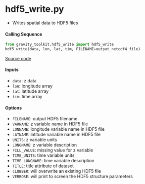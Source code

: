 hdf5_write.py
=============

 - Writes spatial data to HDF5 files    

#### Calling Sequence
```python
from gravity_toolkit.hdf5_write import hdf5_write
hdf5_write(data, lon, lat, tim, FILENAME=output_netcdf4_file)
```
[Source code](https://github.com/tsutterley/read-GRACE-harmonics/blob/master/gravity_toolkit/hdf5_write.py)

#### Inputs
 - `data`: z data
 - `lon`: longitude array
 - `lat`: latitude array
 - `tim`: time array

#### Options
 - `FILENAME`: output HDF5 filename
 - `VARNAME`: z variable name in HDF5 file
 - `LONNAME`: longitude variable name in HDF5 file
 - `LATNAME`: latitude variable name in HDF5 file
 - `UNITS`: z variable units
 - `LONGNAME`: z variable description
 - `FILL_VALUE`: missing value for z variable
 - `TIME_UNITS`: time variable units
 - `TIME_LONGNAME`: time variable description
 - `TITLE`: title attribute of dataset
 - `CLOBBER`: will overwrite an existing HDF5 file
 - `VERBOSE`: will print to screen the HDF5 structure parameters
